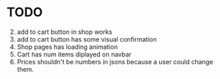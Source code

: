 # TODO

2. add to cart button in shop works
3. add to cart button has some visual confirmation
4. Shop pages has loading animation
5. Cart has num items diplayed on navbar
6. Prices shouldn't be numbers in jsons because a user could change them.